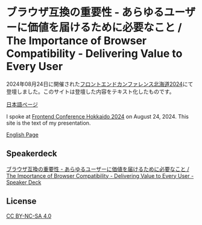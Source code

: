# ブラウザ互換の重要性 - あらゆるユーザーに価値を届けるために必要なこと / The Importance of Browser Compatibility - Delivering Value to Every User

2024年08月24日に開催された[フロントエンドカンファレンス北海道2024](https://www.frontend-conf.jp/)にて登壇しました。このサイトは登壇した内容をテキスト化したものです。

[日本語ページ](https://yamanoku.net/frontendo-2024/ja/)

I spoke at [Frontend Conference Hokkaido 2024](https://www.frontend-conf.jp/) on August 24, 2024. This site is the text of my presentation.

[English Page](https://yamanoku.net/frontendo-2024/en/)

## Speakerdeck

[ブラウザ互換の重要性 - あらゆるユーザーに価値を届けるために必要なこと / The Importance of Browser Compatibility - Delivering Value to Every User - Speaker Deck](https://speakerdeck.com/yamanoku/the-importance-of-browser-compatibility-delivering-value-to-every-user)

## License

[CC BY-NC-SA 4.0](./LICENSE)
